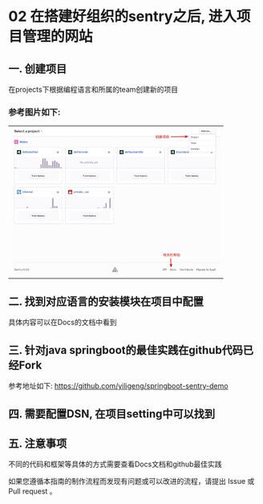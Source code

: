 # 02 在搭建好组织的sentry之后, 进入项目管理的网站


## 一. 创建项目
在projects下根据编程语言和所属的team创建新的项目
### 参考图片如下:
<table><tr><td>
<img src="../../images/4_sentry项目创建.png" />
</td></tr></table>


## 二. 找到对应语言的安装模块在项目中配置
具体内容可以在Docs的文档中看到


## 三. 针对java springboot的最佳实践在github代码已经Fork
参考地址如下:
https://github.com/yiligeng/springboot-sentry-demo


## 四. 需要配置DSN, 在项目setting中可以找到


## 五. 注意事项

不同的代码和框架等具体的方式需要查看Docs文档和github最佳实践

如果您遵循本指南的制作流程而发现有问题或可以改进的流程，请提出 Issue 或 Pull request 。
